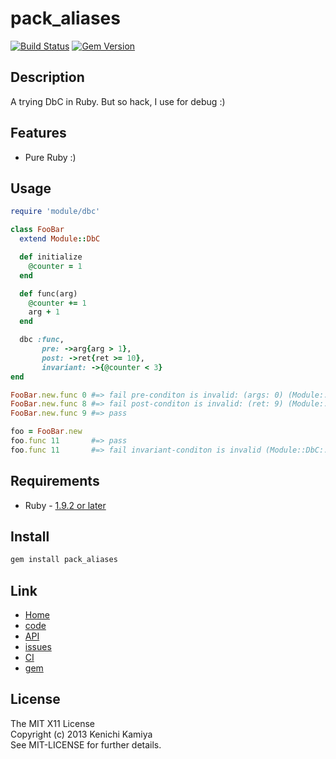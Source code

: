 pack_aliases
===========

[![Build Status](https://secure.travis-ci.org/kachick/pack_aliases.png)](http://travis-ci.org/kachick/pack_aliases)
[![Gem Version](https://badge.fury.io/rb/pack_aliases.png)](http://badge.fury.io/rb/pack_aliases)

Description
-----------

A trying DbC in Ruby.
But so hack, I use for debug :)

Features
--------

* Pure Ruby :)

Usage
-----

```ruby
require 'module/dbc'

class FooBar
  extend Module::DbC

  def initialize
    @counter = 1
  end

  def func(arg)
    @counter += 1
    arg + 1
  end

  dbc :func,
       pre: ->arg{arg > 1},
       post: ->ret{ret >= 10},
       invariant: ->{@counter < 3}
end

FooBar.new.func 0 #=> fail pre-conditon is invalid: (args: 0) (Module::DbC::PreConditionError)
FooBar.new.func 8 #=> fail post-conditon is invalid: (ret: 9) (Module::DbC::PostConditionError)
FooBar.new.func 9 #=> pass

foo = FooBar.new
foo.func 11       #=> pass
foo.func 11       #=> fail invariant-conditon is invalid (Module::DbC::PostInvariantConditionError)
```

Requirements
-------------

* Ruby - [1.9.2 or later](http://travis-ci.org/#!/kachick/pack_aliases)

Install
-------

```bash
gem install pack_aliases
```

Link
----

* [Home](http://kachick.github.com/pack_aliases/)
* [code](https://github.com/kachick/pack_aliases)
* [API](http://kachick.github.com/pack_aliases/yard/frames.html)
* [issues](https://github.com/kachick/pack_aliases/issues)
* [CI](http://travis-ci.org/#!/kachick/pack_aliases)
* [gem](https://rubygems.org/gems/pack_aliases)

License
--------

The MIT X11 License  
Copyright (c) 2013 Kenichi Kamiya  
See MIT-LICENSE for further details.